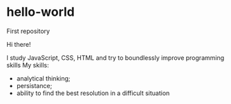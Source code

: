 # hello-world
First repository

Hi there!

I study JavaScript, CSS, HTML and try to boundlessly improve programming skills
My skills:
  - analytical thinking;
  - persistance;
  - ability to find the best resolution in a difficult situation
